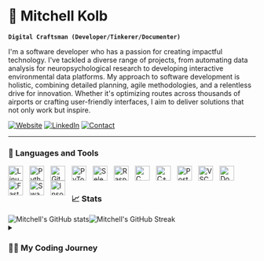 # 📡 Mitchell Kolb

**`Digital Craftsman (Developer/Tinkerer/Documenter)`**

I'm a software developer who has a passion for creating impactful technology. I've tackled a diverse range of projects, from automating data analysis for neuropsychological research to developing interactive environmental data platforms. My approach to software development is holistic, combining detailed planning, agile methodologies, and a relentless drive for innovation. Whether it's optimizing routes across thousands of airports or crafting user-friendly interfaces, I aim to deliver solutions that not only work but inspire.

<p align="left">
  <a href="https://mitchellkolb.github.io" target="_blank">
        <img alt="Website" src="https://img.shields.io/badge/Portfolio Site-BE4B1F?style=for-the-badge&logo=safari&logoColor=white"/></a>
  <a href="https://www.linkedin.com/in/mitchellkolb/" target="_blank">
        <img alt="LinkedIn" src="https://img.shields.io/badge/LinkedIn-236ad3?style=for-the-badge&logo=linkedin&logoColor=white"/></a>
  <a href="mailto: mitchellkolb.work@gmail.com" target="_blank">
        <img alt="Contact" src="https://img.shields.io/badge/Contact Me-55960c?style=for-the-badge&logo=minutemailer&logoColor=white"/></a>   
</p>

---

### 🧰 Languages and Tools
<!-- Organized by personal strength in subject matter -->
<!-- <img align="left" alt="Python" width="30px" style="padding-right:10px;" src="https://cdn.jsdelivr.net/gh/devicons/devicon@latest/icons/python/python-original.svg"/>
<img align="left" alt="C" width="30px" style="padding-right:10px;" src="https://cdn.jsdelivr.net/gh/devicons/devicon@latest/icons/c/c-original.svg"/>
<img align="left" alt="C++" width="30px" style="padding-right:10px;" src="https://cdn.jsdelivr.net/gh/devicons/devicon@latest/icons/cplusplus/cplusplus-original.svg"/>
<img align="left" alt="VSCode" width="30px" style="padding-right:10px;" src="https://cdn.jsdelivr.net/gh/devicons/devicon@latest/icons/vscode/vscode-original.svg"/>
<img align="left" alt="Linux" width="30px" style="padding-right:10px;" src="https://cdn.jsdelivr.net/gh/devicons/devicon@latest/icons/linux/linux-original.svg"/>
<img align="left" alt="Git" width="30px" style="padding-right:10px;" src="https://cdn.jsdelivr.net/gh/devicons/devicon@latest/icons/git/git-original.svg"/>
<img align="left" alt="PyTorch" width="30px" style="padding-right:10px;" src="https://cdn.jsdelivr.net/gh/devicons/devicon@latest/icons/pytorch/pytorch-original.svg" />
<img align="left" alt="PostgreSQL" width="30px" style="padding-right:10px;" src="https://cdn.jsdelivr.net/gh/devicons/devicon@latest/icons/postgresql/postgresql-original.svg" />
  <img align="left" alt="Insomnia" width="30px" style="padding-right:10px;" src="https://cdn.jsdelivr.net/gh/devicons/devicon@latest/icons/insomnia/insomnia-original.svg" />
<img align="left" alt="Swagger" width="30px" style="padding-right:10px;" src="https://cdn.jsdelivr.net/gh/devicons/devicon@latest/icons/swagger/swagger-original.svg" />
<img align="left" alt="Docker" width="30px" style="padding-right:10px;" src="https://cdn.jsdelivr.net/gh/devicons/devicon@latest/icons/docker/docker-original.svg" />
<img align="left" alt="FastAPI" width="30px" style="padding-right:10px;" src="https://cdn.jsdelivr.net/gh/devicons/devicon@latest/icons/fastapi/fastapi-original.svg" />
<img align="left" alt="Selenium" width="30px" style="padding-right:10px;" src="https://cdn.jsdelivr.net/gh/devicons/devicon@latest/icons/selenium/selenium-original.svg" />
<img align="left" alt="Raspberry Pi" width="30px" style="padding-right:10px;" src="https://cdn.jsdelivr.net/gh/devicons/devicon@latest/icons/raspberrypi/raspberrypi-original.svg" /> -->

<!-- Organized by color -->
<img align="left" alt="Linux" width="30px" style="padding-right:10px;" src="https://cdn.jsdelivr.net/gh/devicons/devicon@latest/icons/linux/linux-original.svg"/>
<img align="left" alt="Python" width="30px" style="padding-right:10px;" src="https://cdn.jsdelivr.net/gh/devicons/devicon@latest/icons/python/python-original.svg"/>
<img align="left" alt="Git" width="30px" style="padding-right:10px;" src="https://cdn.jsdelivr.net/gh/devicons/devicon@latest/icons/git/git-original.svg"/>
<img align="left" alt="PyTorch" width="30px" style="padding-right:10px;" src="https://cdn.jsdelivr.net/gh/devicons/devicon@latest/icons/pytorch/pytorch-original.svg" />
<img align="left" alt="Selenium" width="30px" style="padding-right:10px;" src="https://cdn.jsdelivr.net/gh/devicons/devicon@latest/icons/selenium/selenium-original.svg" />
<img align="left" alt="Raspberry Pi" width="30px" style="padding-right:10px;" src="https://cdn.jsdelivr.net/gh/devicons/devicon@latest/icons/raspberrypi/raspberrypi-original.svg" />
<img align="left" alt="C" width="30px" style="padding-right:10px;" src="https://cdn.jsdelivr.net/gh/devicons/devicon@latest/icons/c/c-original.svg"/>
<img align="left" alt="C++" width="30px" style="padding-right:10px;" src="https://cdn.jsdelivr.net/gh/devicons/devicon@latest/icons/cplusplus/cplusplus-original.svg"/>
<img align="left" alt="PostgreSQL" width="30px" style="padding-right:10px;" src="https://cdn.jsdelivr.net/gh/devicons/devicon@latest/icons/postgresql/postgresql-original.svg" />
<img align="left" alt="VSCode" width="30px" style="padding-right:10px;" src="https://cdn.jsdelivr.net/gh/devicons/devicon@latest/icons/vscode/vscode-original.svg"/>
<img align="left" alt="Docker" width="30px" style="padding-right:10px;" src="https://cdn.jsdelivr.net/gh/devicons/devicon@latest/icons/docker/docker-original.svg" />
<img align="left" alt="FastAPI" width="30px" style="padding-right:10px;" src="https://cdn.jsdelivr.net/gh/devicons/devicon@latest/icons/fastapi/fastapi-original.svg" />
<img align="left" alt="Swagger" width="30px" style="padding-right:10px;" src="https://cdn.jsdelivr.net/gh/devicons/devicon@latest/icons/swagger/swagger-original.svg" />
<img align="left" alt="Insomnia" width="30px" style="padding-right:10px;" src="https://cdn.jsdelivr.net/gh/devicons/devicon@latest/icons/insomnia/insomnia-original.svg" />
<br />

# 

### 📈 Stats

<div style="display: flex; align-items: flex-start;">
  <img src="https://github-readme-stats.vercel.app/api?username=mitchellkolb&theme=codeSTACKr&show_icons=true&hide=stars" alt="Mitchell's GitHub stats" style="margin-left: 0px;"/>
  <img src="https://streak-stats.demolab.com?user=mitchellkolb&theme=codeSTACKr&date_format=M%20j%5B%2C%20Y%5D&card_width=300&card_height=173&hide_current_streak=true&hide_border=true" alt="Mitchell's GitHub Streak"/>
  <!-- <img src="https://github-readme-stats.vercel.app/api/top-langs/?username=mitchellkolb&theme=codeSTACKr&hide_progress=false" alt="Mitchell's Github Languages" style="margin-left: 10px;"/> -->
</div>


<details>
 <summary><h3>👨‍💻 My Coding Journey</h3></summary>
   I started my coding journey in high school when I built my first computer and took an AP Computer Science course. This ignited a passion to learn everything I could about programming. By the end of the course, I had used tools like Scratch and Python to build basic programs, reinforcing concepts like variables, functions, software flow, and the Internet of Things. During high school, I built more computers for friends and created Python programs to automate tasks, such as opening apps and batch renaming pictures. I loved exploring Python's libraries, like Requests for web scraping and Pygame for game development.

In college, I delved into topics like AND/OR gates, file systems, user story documentation, and software security. I started with C/C++ to learn memory allocation, inheritance, encapsulation, and data structures, then moved to Python for web development, higher-order functions, recursion, and data mining. College challenged me, but my persistence to get things right kept me going. I eventually led the development of a data automation tool for the psychology department, which helped a doctoral candidate defend her dissertation. Knowing my work had a direct impact on someone's academic success was incredibly fulfilling.

Recently, I've enjoyed working through the entire software development cycle—from planning and documenting use cases to refining user experiences and creating executable software. I believe first impressions matter, and solving UI/UX problems is a passion of mine. My goal is to work as a software developer for a company that genuinely improves people's lives, whether by creating music software to help people unwind or developing medical tools that provide critical data to patients. I aim to work on projects that make a real difference in daily lives, ensuring what I create is both useful and impactful.



<!-- 
Thank you so much to these sources which gave me inspiration for how I should design my readme 

https://devicon.dev/
    - For tools SVG Icons

https://github.com/anuraghazra/github-readme-stats?tab=readme-ov-file
    - For github stats graphics 

https://github.com/DenverCoder1
    - For the custom github stats and icons repos
    - https://streak-stats.demolab.com
    
https://github.com/ForrestKnight
    - Made a video about how to create github readme's

https://github.com/khurd21
    - For the idea of the "v1" of my readme.md


-->


